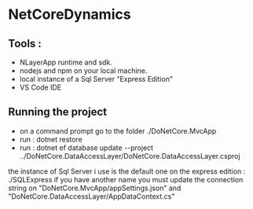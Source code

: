 # NetCoreDynamics

## Tools :
- NLayerApp runtime and sdk.
- nodejs and npm on your local machine.
- local instance of a Sql Server "Express Edition"
- VS Code IDE

## Running the project
- on a command prompt go to the folder ./DoNetCore.MvcApp
- run : 
    dotnet restore
- run : dotnet ef database update --project ../DoNetCore.DataAccessLayer/DoNetCore.DataAccessLayer.csproj

the instance of Sql Server i use is the default one on the express edition : ./SQLExpress
if you have another name you must update the connection string on "DoNetCore.MvcApp/appSettings.json" and "DoNetCore.DataAccessLayer/AppDataContext.cs"
